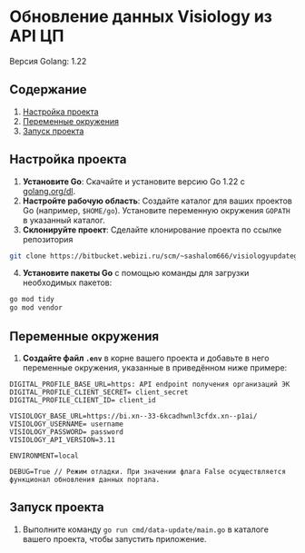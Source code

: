 # Обновление данных Visiology из API ЦП
Версия Golang: 1.22
## Содержание

1. [Настройка проекта](#настройка-проекта)
2. [Переменные окружения](#переменные-окружения)
3. [Запуск проекта](#запуск-проекта)


## Настройка проекта

1. **Установите Go**: Скачайте и установите версию Go 1.22 с [golang.org/dl](https://golang.org/dl/).
2. **Настройте рабочую область**: Создайте каталог для ваших проектов Go (например, `$HOME/go`). Установите переменную
   окружения `GOPATH` в указанный каталог.
3. **Склонируйте проект**: Сделайте клонирование проекта по ссылке репозитория 
```bash
git clone https://bitbucket.webizi.ru/scm/~sashalom666/visiologyupdategolang.git
```
4. **Установите пакеты Go** с помощью команды для загрузки необходимых пакетов:

```bash
go mod tidy
go mod vendor
````
## Переменные окружения

1. **Создайте файл `.env`** в корне вашего проекта и добавьте в него переменные окружения, указанные в приведённом ниже
   примере:

```env
DIGITAL_PROFILE_BASE_URL=https: API endpoint получения организаций ЭК
DIGITAL_PROFILE_CLIENT_SECRET= client_secret
DIGITAL_PROFILE_CLIENT_ID= client_id

VISIOLOGY_BASE_URL=https://bi.xn--33-6kcadhwnl3cfdx.xn--p1ai/
VISIOLOGY_USERNAME= username
VISIOLOGY_PASSWORD= password
VISIOLOGY_API_VERSION=3.11

ENVIRONMENT=local

DEBUG=True // Режим отладки. При значении флага False осуществляется функционал обновления данных портала.
```

## Запуск проекта

1. Выполните команду `go run cmd/data-update/main.go` в каталоге вашего проекта, чтобы запустить приложение.
